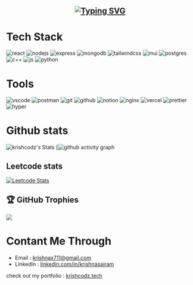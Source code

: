 <h2 align="center"><a href="https://git.io/typing-svg"><img src="https://readme-typing-svg.herokuapp.com?font=Fira+Code&size=30&pause=1000&color=F7F7F7&width=475&lines=Hi,+I'm+krishna+Sai+Ram;I'm+a+Full+Stack+Developer;" alt="Typing SVG" /></a></h2>

# Tech Stack
![react](https://img.shields.io/badge/React-20232A?style=for-the-badge&logo=react&logoColor=61DAFB) ![nodejs](https://img.shields.io/badge/Node%20js-339933?style=for-the-badge&logo=nodedotjs&logoColor=white) ![express](https://img.shields.io/badge/Express%20js-000000?style=for-the-badge&logo=express&logoColor=white) ![mongodb](https://img.shields.io/badge/MongoDB-4EA94B?style=for-the-badge&logo=mongodb&logoColor=white) ![tailwindcss](https://img.shields.io/badge/Tailwind_CSS-38B2AC?style=for-the-badge&logo=tailwind-css&logoColor=white) ![mui](https://img.shields.io/badge/Material%20UI-007FFF?style=for-the-badge&logo=mui&logoColor=white) ![postgres](https://img.shields.io/badge/PostgreSQL-316192?style=for-the-badge&logo=postgresql&logoColor=white) ![c++](https://img.shields.io/badge/C%2B%2B-00599C?style=for-the-badge&logo=c%2B%2B&logoColor=white) ![js](https://img.shields.io/badge/JavaScript-323330?style=for-the-badge&logo=javascript&logoColor=F7DF1E) ![python](https://img.shields.io/badge/Python-FFD43B?style=for-the-badge&logo=python&logoColor=blue)

# Tools
![vscode](https://img.shields.io/badge/VSCode-0078D4?style=for-the-badge&logo=visual%20studio%20code&logoColor=white) ![postman](https://img.shields.io/badge/Postman-FF6C37?style=for-the-badge&logo=Postman&logoColor=white) ![git](https://img.shields.io/badge/GIT-E44C30?style=for-the-badge&logo=git&logoColor=white) ![github](https://img.shields.io/badge/GitHub-100000?style=for-the-badge&logo=github&logoColor=white) ![notion](https://img.shields.io/badge/Notion-000000?style=for-the-badge&logo=notion&logoColor=white) ![nginx](https://img.shields.io/badge/Nginx-009639?style=for-the-badge&logo=nginx&logoColor=white) ![vercel](https://img.shields.io/badge/Vercel-000000?style=for-the-badge&logo=vercel&logoColor=white) ![prettier](https://img.shields.io/badge/prettier-1A2C34?style=for-the-badge&logo=prettier&logoColor=F7BA3E) ![hyper](https://img.shields.io/badge/Hyper-000000?style=for-the-badge&logo=hyper&logoColor=white) 

# Github stats
![krishcodz's Stats](https://github-readme-stats.vercel.app/api?username=krishcodz&theme=tokyonight&show_icons=true&hide_border=true&count_private=true)
[![github activity graph](https://github-readme-activity-graph.vercel.app/graph?username=krishcodz&bg_color=000000&color=ffffff&line=51f565&point=ffffff&area=true&hide_border=true)

## Leetcode stats
[![Leetcode Stats](https://leetcard.jacoblin.cool/krishnax711?ext=activity&theme=dark)](https://leetcode.com/krishnax711)

## 🏆 GitHub Trophies
![](https://github-profile-trophy.vercel.app/?username=krishcodz&theme=dracula&no-frame=false&no-bg=false&margin-w=4)

# Contant Me Through
- Email : [krishnax711@gmail.com](mailto:krishnax711@gmail.com)
- LinkedIn : [linkedin.com/in/krishnasairam](https://www.linkedin.com/in/krishnasairam/)

check out my portfolio : [krishcodz.tech](https://krishcodz.tech/)
